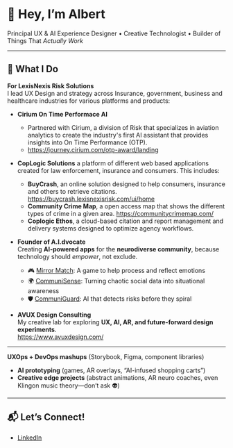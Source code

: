 # 👋 Hey, I’m Albert  

Principal UX & AI Experience Designer • Creative Technologist • Builder of Things That *Actually Work*  

---

## 🚀 What I Do
**For LexisNexis Risk Solutions**  
  I lead UX Design and strategy across Insurance, government, business and healthcare industries for various platforms and products:
- **Cirium On Time Performace AI**
  - Partnered with Cirium, a division of Risk that specializes in aviation analytics to create the industry's first AI assistant that provides insights into On Time Performance (OTP).
  - https://journey.cirium.com/otp-award/landing
    
- **CopLogic Solutions** a platform of different web based applications created for law enforcement, insurance and consumers. This includes:
  - **BuyCrash**, an online solution designed to help consumers, insurance and others to retrieve citations. https://buycrash.lexisnexisrisk.com/ui/home
  - **Community Crime Map**, a open access map that shows the different types of crime in a given area. https://communitycrimemap.com/
  - **Coplogic Ethos**, a cloud-based citation and report management and delivery systems designed to optimize agency workflows.


- **Founder of A.I.dvocate**  
  Creating **AI-powered apps** for the **neurodiverse community**, because technology should *empower*, not exclude.  
  - 🎮 [Mirror Match](#): A game to help process and reflect emotions  
  - 🌍 [CommuniSense](#): Turning chaotic social data into situational awareness  
  - 🛡 [CommuniGuard](#): AI that detects risks before they spiral  

- **AVUX Design Consulting**  
  My creative lab for exploring **UX, AI, AR, and future-forward design experiments**.  
https://www.avuxdesign.com/
---
 **UXOps + DevOps mashups** (Storybook, Figma, component libraries)  
- **AI prototyping** (games, AR overlays, “AI-infused shopping carts”)  
- **Creative edge projects** (abstract animations, AR neuro coaches, even Klingon music theory—don’t ask 👽)  

---

## 📬 Let’s Connect!
- [LinkedIn](#)  



